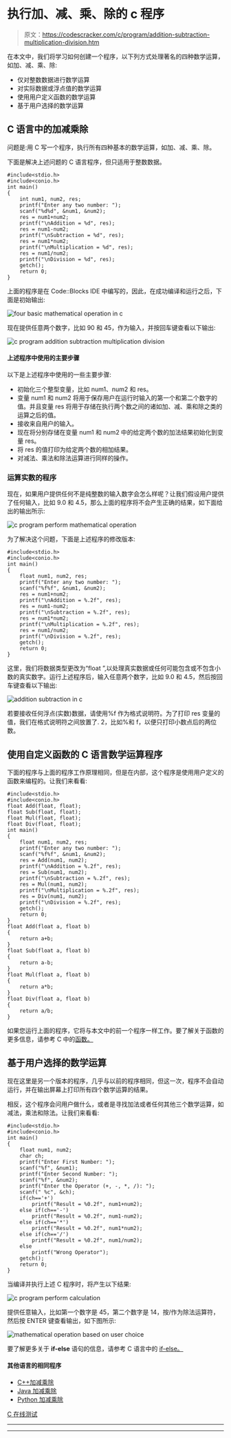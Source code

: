 # 执行加、减、乘、除的 c 程序

> 原文：<https://codescracker.com/c/program/addition-subtraction-multiplication-division.htm>

在本文中，我们将学习如何创建一个程序，以下列方式处理著名的四种数学运算，如加、减、乘、除:

*   仅对整数数据进行数学运算
*   对实际数据或浮点值的数学运算
*   使用用户定义函数的数学运算
*   基于用户选择的数学运算

## C 语言中的加减乘除

问题是:用 C 写一个程序，执行所有四种基本的数学运算，如加、减、乘、除。

下面是解决上述问题的 C 语言程序，但只适用于整数数据。

```
#include<stdio.h>
#include<conio.h>
int main()
{
    int num1, num2, res;
    printf("Enter any two number: ");
    scanf("%d%d", &num1, &num2);
    res = num1+num2;
    printf("\nAddition = %d", res);
    res = num1-num2;
    printf("\nSubtraction = %d", res);
    res = num1*num2;
    printf("\nMultiplication = %d", res);
    res = num1/num2;
    printf("\nDivision = %d", res);
    getch();
    return 0;
}
```

上面的程序是在 Code::Blocks IDE 中编写的，因此，在成功编译和运行之后，下面是初始输出:

![four basic mathematical operation in c](img/5d9cb5d0d3cf55e8672533462cb3d391.png)

现在提供任意两个数字，比如 90 和 45，作为输入，并按回车键查看以下输出:

![c program addition subtraction multiplication division](img/2527936d747c02ce8100b338f2edd878.png)

#### 上述程序中使用的主要步骤

以下是上述程序中使用的一些主要步骤:

*   初始化三个整型变量，比如 num1、num2 和 res。
*   变量 num1 和 num2 将用于保存用户在运行时输入的第一个和第二个数字的值。并且变量 res 将用于存储在执行两个数之间的诸如加、减、乘和除之类的运算之后的值。
*   接收来自用户的输入。
*   现在将分别存储在变量 num1 和 num2 中的给定两个数的加法结果初始化到变量 res。
*   将 res 的值打印为给定两个数的相加结果。
*   对减法、乘法和除法运算进行同样的操作。

### 运算实数的程序

现在，如果用户提供任何不是纯整数的输入数字会怎么样呢？让我们假设用户提供了任何输入，比如 9.0 和 4.5，那么上面的程序将不会产生正确的结果，如下面给出的输出所示:

![c program perform mathematical operation](img/8c7d0a1f9c20706bb3adbdf974cce6d8.png)

为了解决这个问题，下面是上述程序的修改版本:

```
#include<stdio.h>
#include<conio.h>
int main()
{
    float num1, num2, res;
    printf("Enter any two number: ");
    scanf("%f%f", &num1, &num2);
    res = num1+num2;
    printf("\nAddition = %.2f", res);
    res = num1-num2;
    printf("\nSubtraction = %.2f", res);
    res = num1*num2;
    printf("\nMultiplication = %.2f", res);
    res = num1/num2;
    printf("\nDivision = %.2f", res);
    getch();
    return 0;
}
```

这里，我们将数据类型更改为“float ”,以处理真实数据或任何可能包含或不包含小数的真实数字。运行上述程序后，输入任意两个数字，比如 9.0 和 4.5，然后按回车键查看以下输出:

![addition subtraction in c](img/1dff048ab6682048c8e8d27f37ac5898.png)

若要接收任何浮点(实数)数据，请使用%f 作为格式说明符。为了打印 res 变量的值，我们在格式说明符之间放置了. 2，比如%和 f，以便只打印小数点后的两位数。

## 使用自定义函数的 C 语言数学运算程序

下面的程序与上面的程序工作原理相同，但是在内部，这个程序是使用用户定义的函数来编程的。让我们来看看:

```
#include<stdio.h>
#include<conio.h>
float Add(float, float);
float Sub(float, float);
float Mul(float, float);
float Div(float, float);
int main()
{
    float num1, num2, res;
    printf("Enter any two number: ");
    scanf("%f%f", &num1, &num2);
    res = Add(num1, num2);
    printf("\nAddition = %.2f", res);
    res = Sub(num1, num2);
    printf("\nSubtraction = %.2f", res);
    res = Mul(num1, num2);
    printf("\nMultiplication = %.2f", res);
    res = Div(num1, num2);
    printf("\nDivision = %.2f", res);
    getch();
    return 0;
}
float Add(float a, float b)
{
    return a+b;
}
float Sub(float a, float b)
{
    return a-b;
}
float Mul(float a, float b)
{
    return a*b;
}
float Div(float a, float b)
{
    return a/b;
}
```

如果您运行上面的程序，它将与本文中的前一个程序一样工作。要了解关于函数的更多信息，请参考 C 中的[函数。](/c/c-functions.htm)

## 基于用户选择的数学运算

现在这里是另一个版本的程序，几乎与以前的程序相同，但这一次，程序不会自动运行，并在输出屏幕上打印所有四个数学运算的结果。

相反，这个程序会问用户做什么，或者是寻找加法或者任何其他三个数学运算，如减法，乘法和除法。让我们来看看:

```
#include<stdio.h>
#include<conio.h>
int main()
{
    float num1, num2;
    char ch;
    printf("Enter First Number: ");
    scanf("%f", &num1);
    printf("Enter Second Number: ");
    scanf("%f", &num2);
    printf("Enter the Operator (+, -, *, /): ");
    scanf(" %c", &ch);
    if(ch=='+')
        printf("Result = %0.2f", num1+num2);
    else if(ch=='-')
        printf("Result = %0.2f", num1-num2);
    else if(ch=='*')
        printf("Result = %0.2f", num1*num2);
    else if(ch=='/')
        printf("Result = %0.2f", num1/num2);
    else
        printf("Wrong Operator");
    getch();
    return 0;
}
```

当编译并执行上述 C 程序时，将产生以下结果:

![c program perform calculation](img/f0ffda49b88dc9746106d3ee57aa579a.png)

提供任意输入，比如第一个数字是 45，第二个数字是 14，按/作为除法运算符，然后按 ENTER 键查看输出，如下图所示:

![mathematical operation based on user choice](img/809dccf615eee488171badef5efd276f.png)

要了解更多关于 **if-else** 语句的信息，请参考 C 语言中的 [if-else。](/c/c-if-statement.htm)

#### 其他语言的相同程序

*   [C++加减乘除](/cpp/program/addition-subtraction-multiplication-division.htm)
*   [Java 加减乘除](/java/program/addition-subtraction-multiplication-division.htm)
*   [Python 加减乘除](/python/program/python-program-addition-subtraction-multiplication-division.htm)

[C 在线测试](/exam/showtest.php?subid=2)

* * *

* * *